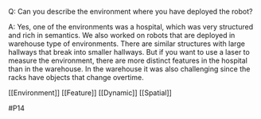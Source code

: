Q: Can you describe the environment where you have deployed the robot?

A: Yes, one of the environments was a hospital, which was very structured and rich in semantics. We also worked on robots that are deployed in warehouse type of environments. There are similar structures with large hallways that break into smaller hallways. But if you want to use a laser to measure the environment, there are more distinct features in the hospital than in the warehouse. In the warehouse it was also challenging since the racks have objects that change overtime.

[[Environment]]
[[Feature]]
[[Dynamic]]
[[Spatial]]

#P14 